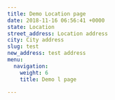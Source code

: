 ```yaml
---
title: Demo Location page
date: 2018-11-16 06:56:41 +0000
state: Location
street_address: Location address
city: City address
slug: test
new_address: test address
menu:
  navigation:
    weight: 6
    title: Demo l page

---
```

